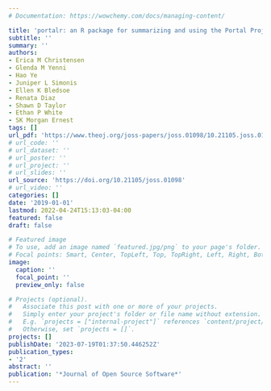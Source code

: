 ```yaml
---
# Documentation: https://wowchemy.com/docs/managing-content/

title: 'portalr: an R package for summarizing and using the Portal Project Data'
subtitle: ''
summary: ''
authors:
- Erica M Christensen
- Glenda M Yenni
- Hao Ye
- Juniper L Simonis
- Ellen K Bledsoe
- Renata Diaz
- Shawn D Taylor
- Ethan P White
- SK Morgan Ernest
tags: []
url_pdf: 'https://www.theoj.org/joss-papers/joss.01098/10.21105.joss.01098.pdf'
# url_code: ''
# url_dataset: ''
# url_poster: ''
# url_project: ''
# url_slides: ''
url_source: 'https://doi.org/10.21105/joss.01098'
# url_video: ''
categories: []
date: '2019-01-01'
lastmod: 2022-04-24T15:13:03-04:00
featured: false
draft: false

# Featured image
# To use, add an image named `featured.jpg/png` to your page's folder.
# Focal points: Smart, Center, TopLeft, Top, TopRight, Left, Right, BottomLeft, Bottom, BottomRight.
image:
  caption: ''
  focal_point: ''
  preview_only: false

# Projects (optional).
#   Associate this post with one or more of your projects.
#   Simply enter your project's folder or file name without extension.
#   E.g. `projects = ["internal-project"]` references `content/project/deep-learning/index.md`.
#   Otherwise, set `projects = []`.
projects: []
publishDate: '2023-07-19T01:37:50.446252Z'
publication_types:
- '2'
abstract: ''
publication: '*Journal of Open Source Software*'
---
```

